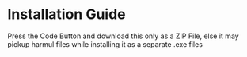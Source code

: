 # Installation Guide
Press the Code Button and download this only as a ZIP File, else it may pickup harmul files while installing it as a separate .exe files
